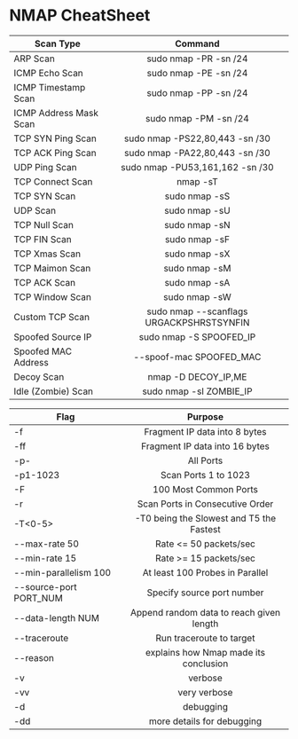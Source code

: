 # NMAP CheatSheet

| Scan Type               | Command                                        |
| ----------------------- | :---------------------------------------------:|
| ARP Scan                | sudo nmap -PR -sn <IP>/24                      |
| ICMP Echo Scan          | sudo nmap -PE -sn <IP>/24                      |
| ICMP Timestamp Scan     | sudo nmap -PP -sn <IP>/24                      |
| ICMP Address Mask Scan  | sudo nmap -PM -sn <IP>/24                      |
| TCP SYN Ping Scan       | sudo nmap -PS22,80,443 -sn <IP>/30             |
| TCP ACK Ping Scan       | sudo nmap -PA22,80,443 -sn <IP>/30             |
| UDP Ping Scan           | sudo nmap -PU53,161,162 -sn <IP>/30            | 
| TCP Connect Scan        | nmap -sT <IP>                                  |
| TCP SYN Scan            | sudo nmap -sS <IP>                             |
| UDP Scan                | sudo nmap -sU <IP>                             |
| TCP Null Scan           | sudo nmap -sN <IP>                             |
| TCP FIN Scan            | sudo nmap -sF <IP>                             |
| TCP Xmas Scan           | sudo nmap -sX <IP>                             |
| TCP Maimon Scan         | sudo nmap -sM <IP>                             |
| TCP ACK Scan            | sudo nmap -sA <IP>                             |
| TCP Window Scan         | sudo nmap -sW <IP>                             |
| Custom TCP Scan         | sudo nmap --scanflags URGACKPSHRSTSYNFIN <IP>  |
| Spoofed Source IP       | sudo nmap -S SPOOFED_IP <IP>                   |
| Spoofed MAC Address     | --spoof-mac SPOOFED_MAC                        |
| Decoy Scan              | nmap -D DECOY_IP,ME <IP>                       |
| Idle (Zombie) Scan      | sudo nmap -sI ZOMBIE_IP <IP>                   |  


| Flag                                    | Purpose                                  |
| --------------------------------------- | :---------------------------------------:|
|-f                                       |  Fragment IP data into 8 bytes           |
|-ff                                      |  Fragment IP data into 16 bytes          |
|-p-                                      |  All Ports                               | 
|-p1-1023                                 |  Scan Ports 1 to 1023                    |
|-F                                       | 100 Most Common Ports                    |
|-r                                       | Scan Ports in Consecutive Order          |
|-T<0-5>                                  | -T0 being the Slowest and T5 the Fastest |
|--max-rate 50                            | Rate <= 50 packets/sec                   |
|--min-rate 15                            | Rate >= 15 packets/sec                   |
|--min-parallelism 100                    | At least 100 Probes in Parallel          | 
|--source-port PORT_NUM                   | Specify source port number               |
|--data-length NUM                        | Append random data to reach given length |
|--traceroute                             | Run traceroute to target                 |
|--reason                                 | explains how Nmap made its conclusion    |  
|-v                                       | verbose                                  |
|-vv                                      | very verbose                             |
|-d                                       | debugging                                |
|-dd                                      | more details for debugging               |
